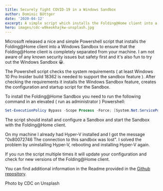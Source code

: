 ```yaml
---
title: Securely fight COVID-19 in a Windows Sandbox
author: Dominic Böttger
date: '2020-04-12'
excerpt: A simple script which installs the Folding@Home client into a Windows Sandbox.
hero: images/cdc-w9keokhajkw-unsplash.jpg
---
```

Microsoft released a nice and simple Powershell script that installs the Folding@Home client into a Windows Sandbox to ensure that the Folding@Home client is completely separated from your machine. I am not aware of any known security issues but safety first and it's also fun to try out the Windows Sandbox 😀.

The Powershell script checks the system requirements ( at least Windows 10 Pro Insider build 18362 is needed to support the sandbox feature ). After checking the requirements it installs the Windows Sandbox feature, creates the configuration and startup script for the Sandbox.

To install the Folding@Home Sandbox you need to run the following command in an elevated ( run as administrator ) Powershell:

```Powershell
Set-ExecutionPolicy Bypass -Scope Process -Force; [System.Net.ServicePointManager]::SecurityProtocol = [System.Net.ServicePointManager]::SecurityProtocol -bor 3072; iex (New-Object Net.WebClient).DownloadString('https://raw.githubusercontent.com/microsoft/Windows-Sandbox-Utilities/master/Folding%20In%20Sandbox/install_folding_sandbox_on_host.ps1')
```

The script should install and configure a Sandbox and start the Sandbox with the Folding@Home client.

On my machine I already had Hyper-V installed and I got the message "0x80072746 The connection to this sandbox was lost". I solved the problem by uninstalling Hyper-V, rebooting and installing Hyper-V again.

If you run the script multiple times it will update your configuration and check for new versions of the Folding@Home client.

You can find additional information in the Readme provided in the [Github repository](https://github.com/microsoft/Windows-Sandbox-Utilities/tree/master/Folding%20In%20Sandbox).


Photo by CDC on Unsplash